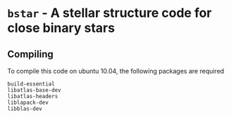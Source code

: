 `bstar` - A stellar structure code for close binary stars
=========================================================

Compiling
---------
To compile this code on ubuntu 10.04, the following packages are required

	build-essential  
	libatlas-base-dev  
	libatlas-headers  
	liblapack-dev  
	libblas-dev  
